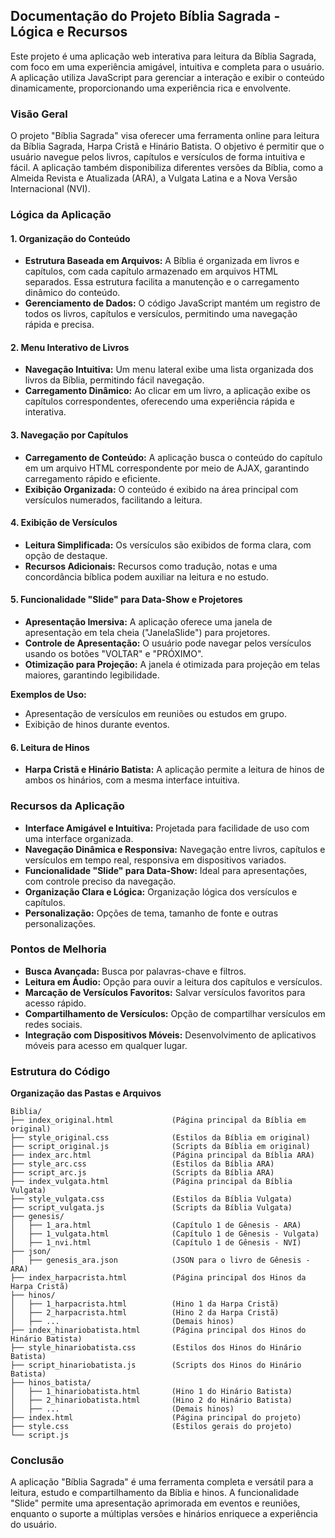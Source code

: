 ## Documentação do Projeto Bíblia Sagrada - Lógica e Recursos

Este projeto é uma aplicação web interativa para leitura da Bíblia Sagrada, com foco em uma experiência amigável, intuitiva e completa para o usuário. A aplicação utiliza JavaScript para gerenciar a interação e exibir o conteúdo dinamicamente, proporcionando uma experiência rica e envolvente.

### Visão Geral

O projeto "Bíblia Sagrada" visa oferecer uma ferramenta online para leitura da Bíblia Sagrada, Harpa Cristã e Hinário Batista. O objetivo é permitir que o usuário navegue pelos livros, capítulos e versículos de forma intuitiva e fácil. A aplicação também disponibiliza diferentes versões da Bíblia, como a Almeida Revista e Atualizada (ARA), a Vulgata Latina e a Nova Versão Internacional (NVI).

### Lógica da Aplicação

#### 1. Organização do Conteúdo
- **Estrutura Baseada em Arquivos:** A Bíblia é organizada em livros e capítulos, com cada capítulo armazenado em arquivos HTML separados. Essa estrutura facilita a manutenção e o carregamento dinâmico do conteúdo.
- **Gerenciamento de Dados:** O código JavaScript mantém um registro de todos os livros, capítulos e versículos, permitindo uma navegação rápida e precisa.

#### 2. Menu Interativo de Livros
- **Navegação Intuitiva:** Um menu lateral exibe uma lista organizada dos livros da Bíblia, permitindo fácil navegação.
- **Carregamento Dinâmico:** Ao clicar em um livro, a aplicação exibe os capítulos correspondentes, oferecendo uma experiência rápida e interativa.

#### 3. Navegação por Capítulos
- **Carregamento de Conteúdo:** A aplicação busca o conteúdo do capítulo em um arquivo HTML correspondente por meio de AJAX, garantindo carregamento rápido e eficiente.
- **Exibição Organizada:** O conteúdo é exibido na área principal com versículos numerados, facilitando a leitura.

#### 4. Exibição de Versículos
- **Leitura Simplificada:** Os versículos são exibidos de forma clara, com opção de destaque.
- **Recursos Adicionais:** Recursos como tradução, notas e uma concordância bíblica podem auxiliar na leitura e no estudo.

#### 5. Funcionalidade "Slide" para Data-Show e Projetores
- **Apresentação Imersiva:** A aplicação oferece uma janela de apresentação em tela cheia ("JanelaSlide") para projetores.
- **Controle de Apresentação:** O usuário pode navegar pelos versículos usando os botões "VOLTAR" e "PRÓXIMO".
- **Otimização para Projeção:** A janela é otimizada para projeção em telas maiores, garantindo legibilidade.

**Exemplos de Uso:**
- Apresentação de versículos em reuniões ou estudos em grupo.
- Exibição de hinos durante eventos.

#### 6. Leitura de Hinos
- **Harpa Cristã e Hinário Batista:** A aplicação permite a leitura de hinos de ambos os hinários, com a mesma interface intuitiva.

### Recursos da Aplicação
- **Interface Amigável e Intuitiva:** Projetada para facilidade de uso com uma interface organizada.
- **Navegação Dinâmica e Responsiva:** Navegação entre livros, capítulos e versículos em tempo real, responsiva em dispositivos variados.
- **Funcionalidade "Slide" para Data-Show:** Ideal para apresentações, com controle preciso da navegação.
- **Organização Clara e Lógica:** Organização lógica dos versículos e capítulos.
- **Personalização:** Opções de tema, tamanho de fonte e outras personalizações.

### Pontos de Melhoria
- **Busca Avançada:** Busca por palavras-chave e filtros.
- **Leitura em Áudio:** Opção para ouvir a leitura dos capítulos e versículos.
- **Marcação de Versículos Favoritos:** Salvar versículos favoritos para acesso rápido.
- **Compartilhamento de Versículos:** Opção de compartilhar versículos em redes sociais.
- **Integração com Dispositivos Móveis:** Desenvolvimento de aplicativos móveis para acesso em qualquer lugar.
  
### Estrutura do Código

**Organização das Pastas e Arquivos**
```
Biblia/
├── index_original.html             (Página principal da Bíblia em original)
├── style_original.css              (Estilos da Bíblia em original)
├── script_original.js              (Scripts da Bíblia em original)
├── index_arc.html                  (Página principal da Bíblia ARA)
├── style_arc.css                   (Estilos da Bíblia ARA)
├── script_arc.js                   (Scripts da Bíblia ARA)
├── index_vulgata.html              (Página principal da Bíblia Vulgata)
├── style_vulgata.css               (Estilos da Bíblia Vulgata)
├── script_vulgata.js               (Scripts da Bíblia Vulgata)
├── genesis/
│   ├── 1_ara.html                  (Capítulo 1 de Gênesis - ARA)
│   ├── 1_vulgata.html              (Capítulo 1 de Gênesis - Vulgata)
│   ├── 1_nvi.html                  (Capítulo 1 de Gênesis - NVI)
├── json/
│   ├── genesis_ara.json            (JSON para o livro de Gênesis - ARA)
├── index_harpacrista.html          (Página principal dos Hinos da Harpa Cristã)
├── hinos/
│   ├── 1_harpacrista.html          (Hino 1 da Harpa Cristã)
│   ├── 2_harpacrista.html          (Hino 2 da Harpa Cristã)
│   ├── ...                         (Demais hinos)
├── index_hinariobatista.html       (Página principal dos Hinos do Hinário Batista)
├── style_hinariobatista.css        (Estilos dos Hinos do Hinário Batista)
├── script_hinariobatista.js        (Scripts dos Hinos do Hinário Batista)
├── hinos_batista/
│   ├── 1_hinariobatista.html       (Hino 1 do Hinário Batista)
│   ├── 2_hinariobatista.html       (Hino 2 do Hinário Batista)
│   ├── ...                         (Demais hinos)
├── index.html                      (Página principal do projeto)
├── style.css                       (Estilos gerais do projeto)
└── script.js
```

### Conclusão

A aplicação "Bíblia Sagrada" é uma ferramenta completa e versátil para a leitura, estudo e compartilhamento da Bíblia e hinos. A funcionalidade "Slide" permite uma apresentação aprimorada em eventos e reuniões, enquanto o suporte a múltiplas versões e hinários enriquece a experiência do usuário.